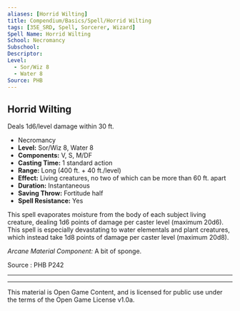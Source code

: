 ```yaml
---
aliases: [Horrid Wilting]
title: Compendium/Basics/Spell/Horrid Wilting
tags: [35E_SRD, Spell, Sorcerer, Wizard]
Spell Name: Horrid Wilting
School: Necromancy
Subschool: 
Descriptor: 
Level:
  - Sor/Wiz 8
  - Water 8
Source: PHB
---
```



## Horrid Wilting

Deals 1d6/level damage within 30 ft.

*   Necromancy
*   **Level:** Sor/Wiz 8, Water 8
*   **Components:** V, S, M/DF
*   **Casting Time:** 1 standard action
*   **Range:** Long (400 ft. + 40 ft./level)
*   **Effect:** Living creatures, no two of which can be more than 60 ft. apart
*   **Duration:** Instantaneous
*   **Saving Throw:** Fortitude half
*   **Spell Resistance:** Yes

<p>This spell evaporates moisture from the body of each subject living creature, dealing 1d6 points of damage per caster level (maximum 20d6). This spell is especially devastating to water elementals and plant creatures, which instead take 1d8 points of damage per caster level (maximum 20d8).</p><p><i>Arcane Material Component:</i> A bit of sponge.</p>

Source : PHB P242

---

---

This material is Open Game Content, and is licensed for public use under
the terms of the Open Game License v1.0a.
